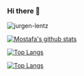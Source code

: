 ### Hi there 👋

<p align="left"> <img src="https://komarev.com/ghpvc/?username=MostafaTwfiq&label=Profile%20views&color=0e75b6&style=flat" alt="jurgen-lentz" /> </p>

[![Mostafa's github stats](https://github-readme-stats.vercel.app/api?username=MostafaTwfiq&show_icons=true&title_color=000&icon_color=79ff97&text_color=000&bg_color=FFFF)](https://github.com/MostafaTwfiq)

[![Top Langs](https://github-readme-stats.vercel.app/api/top-langs/?username=MostafaTwfiq&layout=compact&title_color=000&icon_color=79ff97&text_color=000&bg_color=FFFF)](https://github.com/MostafaTwfiq)

[![Top Langs](https://github-readme-streak-stats.herokuapp.com/?user=MostafaTwfiq&theme=light)](https://github.com/MostafaTwfiq)

<!--
**MostafaTwfiq/MostafaTwfiq** is a ✨ _special_ ✨ repository because its `README.md` (this file) appears on your GitHub profile.

Here are some ideas to get you started:

- 🔭 I’m currently working on ...
- 🌱 I’m currently learning ...
- 👯 I’m looking to collaborate on ...
- 🤔 I’m looking for help with ...
- 💬 Ask me about ...
- 📫 How to reach me: ...
- 😄 Pronouns: ...
- ⚡ Fun fact: ...
-->
